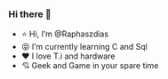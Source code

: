 ### Hi there 👋
- :star:  Hi, I’m @Raphaszdias 
- :stuck_out_tongue_closed_eyes: I’m currently learning C and Sql
- :hearts:  I love T.i and hardware 
- :cupid:  Geek and Game in your spare time
<!--
**Raphaszdias/Raphaszdias** is a ✨ _special_ ✨ repository because its `README.md` (this file) appears on your GitHub profile.

Here are some ideas to get you started:

